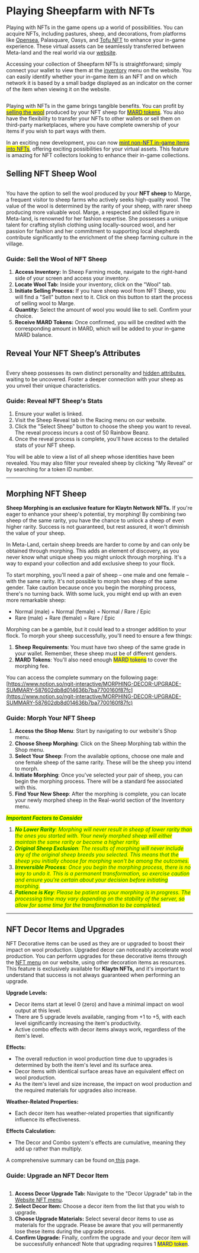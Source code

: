 # Playing Sheepfarm with NFTs

Playing with NFTs in the game opens up a world of possibilities. You can acquire NFTs, including pastures, sheep, and decorations, from platforms like [Opensea](https://opensea.io/collection/sheepfarm), Palasquare, Oasys, and [Tofu NFT](https://tofunft.com/collection/sheepfarm-in-meta-land/items) to enhance your in-game experience. These virtual assets can be seamlessly transferred between Meta-land and the real world via our [website](https://sheepfarm.io/).



Accessing your collection of Sheepfarm NFTs is straightforward; simply connect your wallet to view them at the [inventory](https://sheepfarm.io/inventory) menu on the website. You can easily identify whether your in-game item is an NFT and on which network it is based by a small badge displayed as an indicator on the corner of the item when viewing it on the website.

<figure><img src="../.gitbook/assets/2024-01-22 16 19 58 (2).png" alt=""><figcaption></figcaption></figure>

Playing with NFTs in the game brings tangible benefits. You can profit by [<mark style="color:blue;">selling the wool</mark>](playing-sheepfarm-with-nfts.md#selling-nft-sheep-wool) produced by your NFT sheep for [<mark style="color:blue;">MARD tokens</mark>](../gameplay/currency.md). You also have the flexibility to transfer your NFTs to other wallets or sell them on third-party marketplaces, where you have complete ownership of your items if you wish to part ways with them.



In an exciting new development, you can now [<mark style="color:blue;">mint non-NFT in-game items into NFTs</mark>](playing-sheepfarm-with-nfts/minting-nfts.md), offering exciting possibilities for your virtual assets. This feature is amazing for NFT collectors looking to enhance their in-game collections.



##

## Selling NFT Sheep Wool

<figure><img src="../.gitbook/assets/2024-01-22 15 57 56.png" alt=""><figcaption></figcaption></figure>

You have the option to sell the wool produced by your **NFT sheep** to Marge, a frequent visitor to sheep farms who actively seeks high-quality wool. The value of the wool is determined by the rarity of your sheep, with rarer sheep producing more valuable wool. Marge, a respected and skilled figure in Meta-land, is renowned for her fashion expertise. She possesses a unique talent for crafting stylish clothing using locally-sourced wool, and her passion for fashion and her commitment to supporting local shepherds contribute significantly to the enrichment of the sheep farming culture in the village.



### **Guide: Sell the Wool of NFT Sheep**

1. **Access Inventory:** In Sheep Farming mode, navigate to the right-hand side of your screen and access your inventory.
2. **Locate Wool Tab:** Inside your inventory, click on the "Wool" tab.
3. **Initiate Selling Process:** If you have sheep wool from NFT Sheep, you will find a "Sell" button next to it. Click on this button to start the process of selling wool to Marge.
4. **Quantity:** Select the amount of wool you would like to sell. Confirm your choice.
5. **Receive MARD Tokens:** Once confirmed, you will be credited with the corresponding amount in MARD, which will be added to your in-game MARD balance.



## **Reveal Your NFT Sheep’s Attributes**

<figure><img src="../.gitbook/assets/Untitled (1).png" alt=""><figcaption></figcaption></figure>

Every sheep possesses its own distinct personality and [hidden attributes](../gameplay/sheep/attributes-and-training.md), waiting to be uncovered. Foster a deeper connection with your sheep as you unveil their unique characteristics.



### Guide: Reveal NFT Sheep's Stats

1. Ensure your wallet is linked.
2. Visit the Sheep Reveal tab in the Racing menu on our website.
3. Click the "Select Sheep" button to choose the sheep you want to reveal. The reveal process incurs a cost of 50 Rainbow Beanz.
4. Once the reveal process is complete, you'll have access to the detailed stats of your NFT sheep.

You will be able to view a list of all sheep whose identities have been revealed. You may also filter your revealed sheep by clicking "My Reveal" or by searching for a token ID number.



***

## Morphing NFT Sheep

**Sheep Morphing is an exclusive feature for Klaytn Network NFTs.** If you're eager to enhance your sheep's potential, try morphing! By combining two sheep of the same rarity, you have the chance to unlock a sheep of even higher rarity. Success is not guaranteed, but rest assured, it won't diminish the value of your sheep.



In Meta-Land, certain sheep breeds are harder to come by and can only be obtained through morphing. This adds an element of discovery, as you never know what unique sheep you might unlock through morphing. It's a way to expand your collection and add exclusive sheep to your flock.



To start morphing, you'll need a pair of sheep – one male and one female – with the same rarity. It's not possible to morph two sheep of the same gender. Take caution because once you begin the morphing process, there's no turning back. With some luck, you might end up with an even more remarkable sheep:

* Normal (male) + Normal (female) = Normal / Rare / Epic
* Rare (male) + Rare (female) = Rare / Epic



Morphing can be a gamble, but it could lead to a stronger addition to your flock. To morph your sheep successfully, you'll need to ensure a few things:

1. **Sheep Requirements**: You must have two sheep of the same grade in your wallet. Remember, these sheep must be of different genders.
2. **MARD Tokens**: You'll also need enough <mark style="color:blue;">MARD tokens</mark> to cover the morphing fee.



You can access the complete summary on the following page:[https://www.notion.so/ngit-interactive/MORPHING-DECOR-UPGRADE-SUMMARY-587602db8d014636b7ba7700160f87fc](https://www.notion.so/ngit-interactive/MORPHING-DECOR-UPGRADE-SUMMARY-587602db8d014636b7ba7700160f87fc)



### **Guide: Morph Your NFT Sheep**

1. **Access the Shop Menu**: Start by navigating to our website's Shop menu.
2. **Choose Sheep Morphing**: Click on the Sheep Morphing tab within the Shop menu.
3. **Select Your Sheep**: From the available options, choose one male and one female sheep of the same rarity. These will be the sheep you intend to morph.
4. **Initiate Morphing**: Once you've selected your pair of sheep, you can begin the morphing process. There will be a standard fee associated with this.
5. **Find Your New Sheep**: After the morphing is complete, you can locate your newly morphed sheep in the Real-world section of the Inventory menu.



_<mark style="color:green;">**Important Factors to Consider**</mark>_

1. _<mark style="color:green;">**No Lower Rarity**</mark><mark style="color:green;">: Morphing will never result in sheep of lower rarity than the ones you started with. Your newly morphed sheep will either maintain the same rarity or become a higher rarity.</mark>_
2. _<mark style="color:green;">**Original Sheep Exclusion**</mark><mark style="color:green;">: The results of morphing will never include any of the original sheep breeds you selected. This means that the sheep you initially choose for morphing won't be among the outcomes.</mark>_
3. _<mark style="color:green;">**Irreversible Process**</mark><mark style="color:green;">: Once you begin the morphing process, there is no way to undo it. This is a permanent transformation, so exercise caution and ensure you're certain about your decision before initiating morphing.</mark>_
4. _<mark style="color:green;">**Patience is Key**</mark><mark style="color:green;">: Please be patient as your morphing is in progress. The processing time may vary depending on the stability of the server, so allow for some time for the transformation to be completed.</mark>_



***

## **NFT Decor Items and Upgrades**

NFT Decorative items can be used as they are or upgraded to boost their impact on wool production. Upgraded decor can noticeably accelerate wool production. You can perform upgrades for these decorative items through the [NFT menu](https://sheepfarm.io/upgrades) on our website, using other decoration items as resources. This feature is exclusively available for **Klaytn NFTs,** and it's important to understand that success is not always guaranteed when performing an upgrade.



**Upgrade Levels:**

* Decor items start at level 0 (zero) and have a minimal impact on wool output at this level.
* There are 5 upgrade levels available, ranging from +1 to +5, with each level significantly increasing the item's productivity.
* Active combo effects with decor items always work, regardless of the item's level.

**Effects:**

* The overall reduction in wool production time due to upgrades is determined by both the item's level and its surface area.
* Decor items with identical surface areas have an equivalent effect on wool production.
* As the item's level and size increase, the impact on wool production and the required materials for upgrades also increase.

**Weather-Related Properties:**

* Each decor item has weather-related properties that significantly influence its effectiveness.

**Effects Calculation:**

* The Decor and Combo system's effects are cumulative, meaning they add up rather than multiply.



A comprehensive summary can be found on[ this](https://www.notion.so/ngit-interactive/MORPHING-DECOR-UPGRADE-SUMMARY-587602db8d014636b7ba7700160f87fc) page.



### **Guide: Upgrade an NFT Decor Item**

<figure><img src="../.gitbook/assets/Untitled (1) (2).png" alt=""><figcaption></figcaption></figure>

1. **Access Decor Upgrade Tab:** Navigate to the "Decor Upgrade" tab in the [Website NFT menu](https://sheepfarm.io/upgrades).
2. **Select Decor Item:** Choose a decor item from the list that you wish to upgrade.
3. **Choose Upgrade Materials:** Select several decor items to use as materials for the upgrade. Please be aware that you will permanently lose these items during the upgrade process.
4. **Confirm Upgrade:** Finally, confirm the upgrade and your decor item will be successfully enhanced! Note that upgrading requires 1 <mark style="color:blue;">MARD token</mark>.

